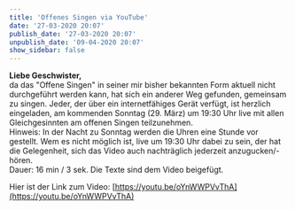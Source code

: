 ```yaml
---
title: 'Offenes Singen via YouTube'
date: '27-03-2020 20:07'
publish_date: '27-03-2020 20:07'
unpublish_date: '09-04-2020 20:07'
show_sidebar: false
---
```


**Liebe Geschwister,**   
da das "Offene Singen" in seiner mir bisher bekannten Form aktuell nicht durchgeführt werden kann, hat sich ein anderer Weg gefunden, gemeinsam zu singen. Jeder, der über ein internetfähiges Gerät verfügt, ist herzlich eingeladen, am kommenden Sonntag (29. März) um 19:30 Uhr live mit allen Gleichgesinnten am offenen Singen teilzunehmen.   
Hinweis: In der Nacht zu Sonntag werden die Uhren eine Stunde vor gestellt. Wem es nicht möglich ist, live um 19:30 Uhr dabei zu sein, der hat die Gelegenheit, sich das Video auch nachträglich jederzeit anzugucken/-hören.   
Dauer: 16 min / 3 sek. Die Texte sind dem Video beigefügt.

Hier ist der Link zum Video: [https://youtu.be/oYnWWPVvThA](https://youtu.be/oYnWWPVvThA)